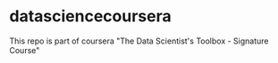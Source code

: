 datasciencecoursera
===================

This repo is part of coursera "The Data Scientist's Toolbox - Signature Course"

